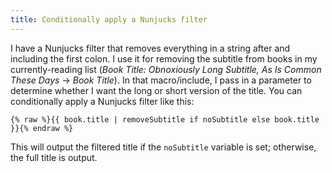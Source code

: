 ```yaml
---
title: Conditionally apply a Nunjucks filter
---
```

I have a Nunjucks filter that removes everything in a string after and including the first colon. I use it for removing the subtitle from books in my currently-reading list (*Book Title: Obnoxiously Long Subtitle, As Is Common These Days* → *Book Title*). In that macro/include, I pass in a parameter to determine whether I want the long or short version of the title. You can conditionally apply a Nunjucks filter like this:

```jinja2
{% raw %}{{ book.title | removeSubtitle if noSubtitle else book.title }}{% endraw %}
```

This will output the filtered title if the `noSubtitle` variable is set; otherwise, the full title is output.
